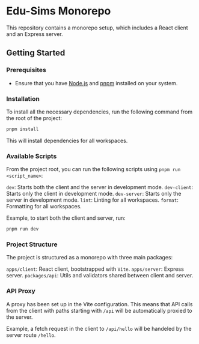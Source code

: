# Edu-Sims Monorepo

This repository contains a monorepo setup, which includes a React client and an Express server.

## Getting Started

### Prerequisites

- Ensure that you have [Node.js](https://nodejs.org/) and [pnpm](https://pnpm.io/) installed on your system.

### Installation

To install all the necessary dependencies, run the following command from the root of the project:

```sh
pnpm install
```

This will install dependencies for all workspaces.

### Available Scripts

From the project root, you can run the following scripts using `pnpm run <script_name>`:

`dev`: Starts both the client and the server in development mode.
`dev-client`: Starts only the client in development mode.
`dev-server`: Starts only the server in development mode.
`lint`: Linting for all workspaces.
`format`: Formatting for all workspaces.

Example, to start both the client and server, run:

```sh
pnpm run dev
```

### Project Structure

The project is structured as a monorepo with three main packages:

`apps/client`: React client, bootstrapped with `Vite`.
`apps/server`: Express server.
`packages/api`: Utils and validators shared between client and server.

### API Proxy

A proxy has been set up in the Vite configuration. This means that API calls from the client with paths starting with `/api` will be automatically proxied to the server.

Example, a fetch request in the client to `/api/hello` will be handeled by the server route `/hello`.
